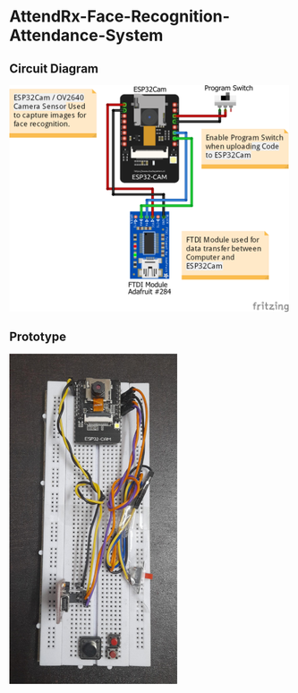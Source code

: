 # AttendRx-Face-Recognition-Attendance-System

## Circuit Diagram

<img src="Circuit_Diagram_bb.png" width="500">

## Prototype

<img src="ProjectImg.jpg" width="300" height = "auto" >
